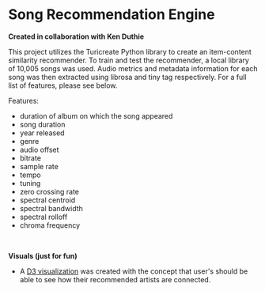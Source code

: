 # Song Recommendation Engine

**Created in collaboration with Ken Duthie**

This project utilizes the Turicreate Python library to create an item-content similarity recommender. To train and test the recommender, a local library of 10,005 songs was used. Audio metrics and metadata information for each song was then extracted using librosa and tiny tag respectively. For a full list of features, please see below.

Features:
- duration of album on which the song appeared
- song duration
- year released
- genre
- audio offset
- bitrate
- sample rate
- tempo
- tuning
- zero crossing rate
- spectral centroid
- spectral bandwidth
- spectral rolloff
- chroma frequency


<br>

**Visuals (just for fun)**

- A <a href="https://fitzpk.github.io/SongRecommendationEngine/artistnetwork.html">D3 visualization</a> was created with the concept that user's should be able to see how their recommended artists are connected.


